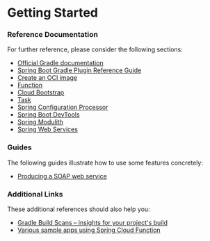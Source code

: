 # Getting Started

### Reference Documentation

For further reference, please consider the following sections:

* [Official Gradle documentation](https://docs.gradle.org)
* [Spring Boot Gradle Plugin Reference Guide](https://docs.spring.io/spring-boot/3.4.0/gradle-plugin)
* [Create an OCI image](https://docs.spring.io/spring-boot/3.4.0/gradle-plugin/packaging-oci-image.html)
* [Function](https://docs.spring.io/spring-cloud-function/reference/)
* [Cloud Bootstrap](https://docs.spring.io/spring-cloud-commons/reference/spring-cloud-commons/application-context-services.html)
* [Task](https://docs.spring.io/spring-cloud-task/reference/)
* [Spring Configuration Processor](https://docs.spring.io/spring-boot/3.4.0/specification/configuration-metadata/annotation-processor.html)
* [Spring Boot DevTools](https://docs.spring.io/spring-boot/3.4.0/reference/using/devtools.html)
* [Spring Modulith](https://docs.spring.io/spring-modulith/reference/)
* [Spring Web Services](https://docs.spring.io/spring-boot/3.4.0/reference/io/webservices.html)

### Guides

The following guides illustrate how to use some features concretely:

* [Producing a SOAP web service](https://spring.io/guides/gs/producing-web-service/)

### Additional Links

These additional references should also help you:

* [Gradle Build Scans – insights for your project's build](https://scans.gradle.com#gradle)
* [Various sample apps using Spring Cloud Function](https://github.com/spring-cloud/spring-cloud-function/tree/main/spring-cloud-function-samples)

